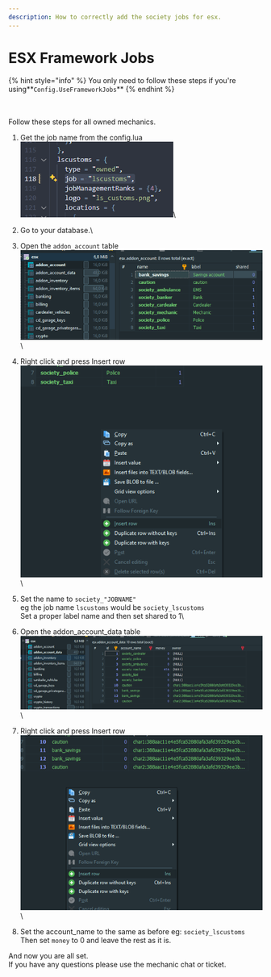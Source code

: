 ```yaml
---
description: How to correctly add the society jobs for esx.
---
```


# ESX Framework Jobs

{% hint style="info" %}
You only need to follow these steps if you're using**`Config.UseFrameworkJobs`**
{% endhint %}

\
\
Follow these steps for all owned mechanics.



1. Get the job name from the config.lua\
   ![](<../../.gitbook/assets/image (26).png>)\

2. Go to your database.\

3. Open the `addon_account` table\
   ![](<../../.gitbook/assets/image (28).png>)\

4. Right click and press Insert row\
   ![](<../../.gitbook/assets/image (29).png>)\

5. Set the name to `society_"JOBNAME"`\
   eg the job name `lscustoms` would be `society_lscustoms`\
   Set a proper label name and then set shared to 1\

6. Open the addon\_account\_data table\
   ![](<../../.gitbook/assets/image (30).png>)\

7. Right click and press Insert row\
   ![](<../../.gitbook/assets/image (31).png>)\

8. Set the account\_name to the same as before eg: `society_lscustoms`\
   Then set `money` to 0 and leave the rest as it is.

And now you are all set.\
If you have any questions please use the mechanic chat or ticket.
